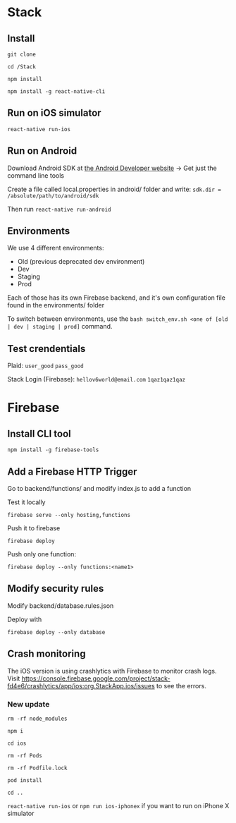 # Stack

## Install

`git clone`

`cd /Stack`

`npm install`

`npm install -g react-native-cli`

## Run on iOS simulator

`react-native run-ios`

## Run on Android

Download Android SDK at [the Android Developer website](https://developer.android.com/studio/index.html) -> Get just the command line tools

Create a file called local.properties in android/ folder and write:
`sdk.dir = /absolute/path/to/android/sdk`

Then run `react-native run-android`

## Environments

We use 4 different environments:

- Old (previous deprecated dev environment)
- Dev
- Staging
- Prod

Each of those has its own Firebase backend, and it's own configuration file found in the environments/ folder

To switch between environments, use the `bash switch_env.sh <one of [old | dev | staging | prod]` command.

## Test crendentials

Plaid:
`user_good`
`pass_good`

Stack Login (Firebase):
`hellov6world@email.com`
`1qaz1qaz1qaz`

# Firebase

## Install CLI tool

`npm install -g firebase-tools`

## Add a Firebase HTTP Trigger

Go to backend/functions/ and modify index.js to add a function

Test it locally

`firebase serve --only hosting,functions`

Push it to firebase

`firebase deploy`

Push only one function:

`firebase deploy --only functions:<name1>`

## Modify security rules

Modify backend/database.rules.json

Deploy with

`firebase deploy --only database`

## Crash monitoring

The iOS version is using crashlytics with Firebase to monitor crash logs.
Visit https://console.firebase.google.com/project/stack-fd4e6/crashlytics/app/ios:org.StackApp.ios/issues to see the errors.


### New update
`rm -rf node_modules`

`npm i`

`cd ios`

`rm -rf Pods`

`rm -rf Podfile.lock`

`pod install`

`cd ..`

`react-native run-ios` or `npm run ios-iphonex` if you want to run on iPhone X simulator
